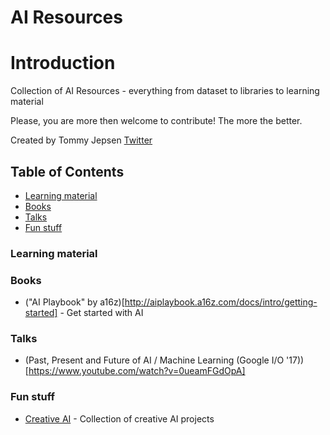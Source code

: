 # AI Resources

# Introduction


Collection of AI Resources - everything from dataset to libraries to learning material

Please, you are more then welcome to contribute! The more the better.

Created by Tommy Jepsen [Twitter](https://twitter.com/tommy_jepsen)

## Table of Contents

- [Learning material](#learning-material)
- [Books](#books)
- [Talks](#talks)
- [Fun stuff](#fun-stuff)


### Learning material


### Books
- ("AI Playbook" by a16z)[http://aiplaybook.a16z.com/docs/intro/getting-started] - Get started with AI

### Talks

- (Past, Present and Future of AI / Machine Learning (Google I/O '17))[https://www.youtube.com/watch?v=0ueamFGdOpA]


### Fun stuff
- [Creative AI](http://www.creativeai.net/) - Collection of creative AI projects

